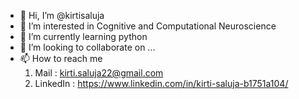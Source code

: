 - 👋 Hi, I’m @kirtisaluja
- 👀 I’m interested in Cognitive and Computational Neuroscience
- 🌱 I’m currently learning python
- 💞️ I’m looking to collaborate on ...
- 📫 How to reach me 
     1) Mail : kirti.saluja22@gmail.com
     2) LinkedIn : https://www.linkedin.com/in/kirti-saluja-b1751a104/

<!---
kirtisaluja/kirtisaluja is a ✨ special ✨ repository because its `README.md` (this file) appears on your GitHub profile.
You can click the Preview link to take a look at your changes.
--->
